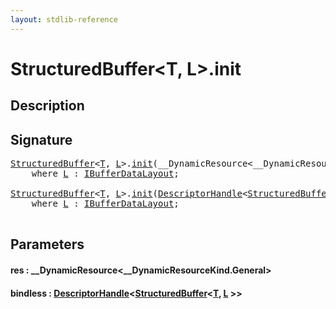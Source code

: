```yaml
---
layout: stdlib-reference
---
```


# StructuredBuffer\<T, L\>\.init

## Description





## Signature 

<pre>
<a href="index.md" class="code_type">StructuredBuffer</a>&lt;<a href="index.md#typeparam-T" class="code_type">T</a>, <a href="index.md#typeparam-L" class="code_type">L</a>&gt;.<a href="init.md">init</a>(__DynamicResource&lt;__DynamicResourceKind.General&gt; <a href="init.md#decl-res" class="code_param">res</a>)
    <span class='code_keyword'>where</span> <a href="index.md#typeparam-L" class="code_type">L</a> : <a href="../../interfaces/ibufferdatalayout-017b/index.md" class="code_type">IBufferDataLayout</a>;

<a href="index.md" class="code_type">StructuredBuffer</a>&lt;<a href="index.md#typeparam-T" class="code_type">T</a>, <a href="index.md#typeparam-L" class="code_type">L</a>&gt;.<a href="init.md">init</a>(<a href="../descriptorhandle-0a/index.md" class="code_type">DescriptorHandle</a>&lt;<a href="index.md" class="code_type">StructuredBuffer</a>&lt;<a href="index.md#typeparam-T" class="code_type">T</a>, <a href="index.md#typeparam-L" class="code_type">L</a>&gt;&gt; <a href="init.md#decl-bindless" class="code_param">bindless</a>)
    <span class='code_keyword'>where</span> <a href="index.md#typeparam-L" class="code_type">L</a> : <a href="../../interfaces/ibufferdatalayout-017b/index.md" class="code_type">IBufferDataLayout</a>;

</pre>

## Parameters

####  <a id="decl-res"></a>res  : \_\_DynamicResource\<\_\_DynamicResourceKind\.General\>
####  <a id="decl-bindless"></a>bindless  : [DescriptorHandle](../descriptorhandle-0a/index.md)\<[StructuredBuffer](index.md)\<[T](index.md#typeparam-T), [L](index.md#typeparam-L) \>\>


<script>
// Fix .md links to .html when on ReadTheDocs
if (window.location.hostname.includes('readthedocs') || 
    window.location.hostname.includes('rtfd.io')) {
  document.addEventListener('DOMContentLoaded', function() {
    const links = document.querySelectorAll('a');
    links.forEach(link => {
      if (link.getAttribute('href') && link.getAttribute('href').endsWith('.md')) {
        link.href = link.href.replace(/\.md($|#|\?)/, '.html$1');
      }
    });
  });
}
</script>
